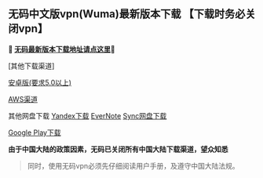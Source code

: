 ## 无码中文版vpn(Wuma)最新版本下载 【下载时务必关闭vpn】
**🔴 [无码最新版本下载地址请点这里](https://www.evernote.com/shard/s458/sh/3431cd0e-c5ea-4f9f-9a02-72d2994598ff/7649aebc1f30de98/res/c5144099-b61b-4816-90cf-1b3f64c752eb/Wuma-git-3.2.6.apk)🔴**

[其他下载渠道]

[安卓版(要求5.0以上)](http://176.122.128.57/new/Wuma-git-3.2.6.apk) 

[AWS渠道](https://dl0tgz6ee3upo.cloudfront.net/production/app/builds/029/426/275/original/2c58cb3d8c00b572d6d93ddc185fced0/Wuma-git-3.2.6.apk)


其他网盘下载
[Yandex下载](https://yadi.sk/d/2NEDnPmZ3aHxWi) 
[EverNote](https://www.evernote.com/shard/s458/sh/3431cd0e-c5ea-4f9f-9a02-72d2994598ff/7649aebc1f30de98) 
[Sync网盘下载](https://ln.sync.com/dl/9c3f10be0/7ihrejim-xtwzcczk-udqw-cxxrnxji) 

[Google Play下载](https://play.google.com/store/apps/details?id=com.muma.pn) 

**由于中国大陆的政策因素，无码已关闭所有中国大陆下载渠道，望众知悉**
> 同时，使用无码vpn必须先仔细阅读用户手册，及遵守中国大陆法规。



